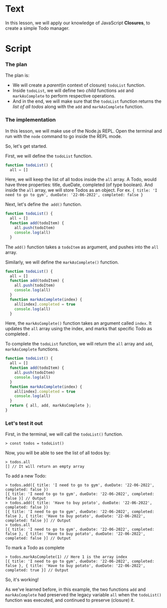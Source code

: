 # Text
In this lesson, we will apply our knowledge of JavaScript **Closures**, to create a simple Todo manager. 

# Script
### The plan
The plan is:
- We will create a *parent*(in context of closure) `todoList` function.
- Inside `todoList`, we will define two *child* functions `add` and `markAsComplete` to perform respective operations.
- And in the end, we will make sure that the `todoList` function returns the *list of all todos* along with the `add` and `markAsComplete` function.

### The implementation
In this lesson, we will make use of the Node.js REPL. Open the terminal and run with the `node` command to go inside the REPL mode.

So, let's get started.

First, we will define the `todoList` function.
```js
function todoList() {
  all = []
```
Here, we will keep the list of all todos inside the `all` array.
A Todo, would have three properties: title, dueDate, completed (of type boolean). And inside the `all` array, we will store Todos as an object. For ex. `{ title: 'I need to go to gym', dueDate: '22-06-2022', completed: false }`

Next, let's define the` add()` function.
```js
function todoList() {
  all = []
  function add(todoItem) {
    all.push(todoItem)
    console.log(all)
  }
```
The `add()` function takes a `todoItem` as argument, and pushes into the `all` array.

Similarly, we will define the `markAsComplete()` function.
```js
function todoList() {
  all = []
  function add(todoItem) {
    all.push(todoItem)
    console.log(all)
  }
  function markAsComplete(index) {
    all[index].completed = true
    console.log(all)
  }
```
Here, the `markAsComplete()` function takes an argument called `index`. It updates the `all` array using the index, and marks that specific Todo as completed .

To complete the `todoList` function, we will return the `all` array and `add`, `markAsComplete` functions.
```js
function todoList() {
  all = []
  function add(todoItem) {
    all.push(todoItem)
    console.log(all)
  }
  function markAsComplete(index) {
    all[index].completed = true
    console.log(all)
  }
  return { all, add, markAsComplete };
}
```

### Let's test it out
First, in the terminal, we will call the `todoList()` function.
````
> const todos = todoList()
````

Now, you will be able to see the list of all todos by:
````
> todos.all
[] // It will return an empty array
````

To add a new Todo:
````
> todos.add({ title: 'I need to go to gym', dueDate: '22-06-2022', completed: false })
[{ title: 'I need to go to gym', dueDate: '22-06-2022', completed: false }] // Output
> todos.add({ title: 'Have to buy potato', dueDate: '22-06-2022', completed: false })
[{ title: 'I need to go to gym', dueDate: '22-06-2022', completed: false }, { title: 'Have to buy potato', dueDate: '22-06-2022', completed: false }] // Output
> todos.all
[{ title: 'I need to go to gym', dueDate: '22-06-2022', completed: false }, { title: 'Have to buy potato', dueDate: '22-06-2022', completed: false }] // Output
````

To mark a Todo as complete
````
> todos.markAsComplete(1) // Here 1 is the array index
[{ title: 'I need to go to gym', dueDate: '22-06-2022', completed: false }, { title: 'Have to buy potato', dueDate: '22-06-2022', completed: true }] // Output
````

So, it's working!

As we've learned before, in this example, the two functions `add` and `markAsComplete` had preserved the legacy variable `all` when the `todoList()` function was executed, and continued to preserve (closure) it.


